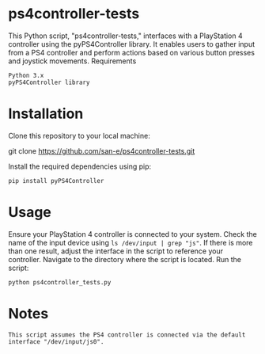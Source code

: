 # ps4controller-tests

This Python script, "ps4controller-tests," interfaces with a PlayStation 4 controller using the pyPS4Controller library. It enables users to gather input from a PS4 controller and perform actions based on various button presses and joystick movements.
Requirements

    Python 3.x
    pyPS4Controller library

# Installation

Clone this repository to your local machine:


git clone https://github.com/san-e/ps4controller-tests.git

Install the required dependencies using pip:

    pip install pyPS4Controller

# Usage

Ensure your PlayStation 4 controller is connected to your system. Check the name of the input device using `ls /dev/input | grep "js"`. If there is more than one result, adjust the interface in the script to reference your controller.
Navigate to the directory where the script is located.
Run the script:

    python ps4controller_tests.py

# Notes

    This script assumes the PS4 controller is connected via the default interface "/dev/input/js0".
